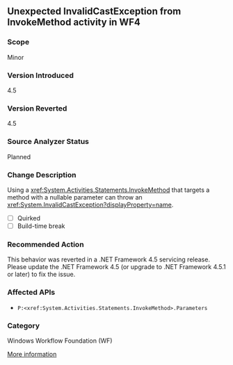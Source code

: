 ## Unexpected InvalidCastException from InvokeMethod activity in WF4

### Scope
Minor

### Version Introduced
4.5

### Version Reverted
4.5

### Source Analyzer Status
Planned

### Change Description

Using a
<xref:System.Activities.Statements.InvokeMethod> that
targets a method with a nullable parameter can throw an
<xref:System.InvalidCastException?displayProperty=name>.

- [ ] Quirked
- [ ] Build-time break

### Recommended Action

This behavior was reverted in a .NET Framework 4.5 servicing release. Please
update the .NET Framework 4.5 (or upgrade to .NET Framework 4.5.1 or later) to
fix the issue.

### Affected APIs
* `P:<xref:System.Activities.Statements.InvokeMethod>.Parameters`

### Category
Windows Workflow Foundation (WF)

[More information](http://connect.microsoft.com/VisualStudio/feedback/details/758736/unexpected-invalidcastexception-from-invokemethod-activity-in-wf4-after-net-4-5-install)

<!--
    ### Notes
    Activities can be defined in xaml (as well as programmatically), so it will be good to create a non-code analyzer to identify those. See the repro in the linked bug for an example.
-->

<!-- breaking change id: 88 -->
